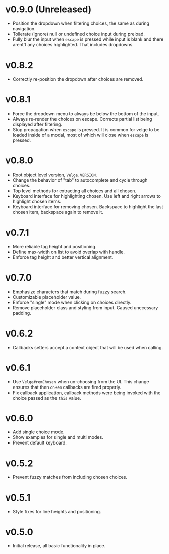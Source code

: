 # v0.9.0 (Unreleased)

* Position the dropdown when filtering choices, the same as during navigation.
* Tollerate (ignore) null or undefined choice input during preload.
* Fully blur the input when `escape` is pressed while input is blank and there
  arent't any choices highlighted. That includes dropdowns.

# v0.8.2

* Correctly re-position the dropdown after choices are removed.

# v0.8.1

* Force the dropdown menu to always be below the bottom of the input.
* Always re-render the choices on escape. Corrects partial list being displayed
  after filtering.
* Stop propagation when `escape` is pressed. It is common for velge to be
  loaded inside of a modal, most of which will close when `escape` is pressed.

# v0.8.0

* Root object level version, `Velge.VERSION`.
* Change the behavior of "tab" to autocomplete and cycle through choices.
* Top level methods for extracting all choices and all chosen.
* Keyboard interface for highlighting chosen. Use left and right arrows to
  highlight chosen items.
* Keyboard interface for removing chosen. Backspace to highlight the last
  chosen item, backspace again to remove it.

# v0.7.1

* More reliable tag height and positioning.
* Define max-width on list to avoid overlap with handle.
* Enforce tag height and better vertical alignment.

# v0.7.0

* Emphasize characters that match during fuzzy search.
* Customizable placeholder value.
* Enforce "single" mode when clicking on choices directly.
* Remove placeholder class and styling from input. Caused unecessary padding.

# v0.6.2

* Callbacks setters accept a context object that will be used when calling.

# v0.6.1

* Use `Velge#remChosen` when un-choosing from the UI. This change ensures that
  then `onRem` callbacks are fired properly.
* Fix callback application, callback methods were being invoked with the choice
  passed as the `this` value.

# v0.6.0

* Add single choice mode.
* Show examples for single and multi modes.
* Prevent default keyboard.

# v0.5.2

* Prevent fuzzy matches from including chosen choices.

# v0.5.1

* Style fixes for line heights and positioning.

# v0.5.0

* Initial release, all basic functionality in place.
